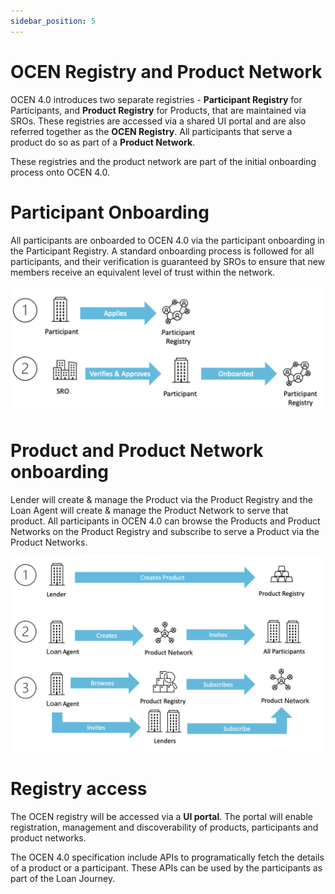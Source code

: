 ```yaml
---
sidebar_position: 5
---
```


# OCEN Registry and Product Network

OCEN 4.0 introduces two separate registries - **Participant Registry** for Participants, and **Product Registry** for Products, that are maintained via SROs. These registries are accessed via a shared UI portal and are also referred together as the **OCEN Registry**. All participants that serve a product do so as part of a **Product Network**.

These registries and the product network are part of the initial onboarding process onto OCEN 4.0. 

# Participant Onboarding

All participants are onboarded to OCEN 4.0 via the participant onboarding in the Participant Registry. A standard onboarding process is followed for all participants, and their verification is guaranteed by SROs to ensure that new members receive an equivalent level of trust within the network.

![Participant Registry](./_images/participant_registry.png "Participant Registry")

# Product and Product Network onboarding

Lender will create & manage the Product via the Product Registry and the Loan Agent will create & manage the Product Network to serve that product. All participants in OCEN 4.0 can browse the Products and Product Networks on the Product Registry and subscribe to serve a Product via the Product Networks.

![Product Registry](./_images/product_registry_and_network.png "Product Registry")

# Registry access

The OCEN registry will be accessed via a **UI portal**. The portal will enable registration, management and discoverability of products, participants and product networks.

The OCEN 4.0 specification include APIs to programatically fetch the details of a product or a participant. These APIs can be used by the participants as part of the Loan Journey.

